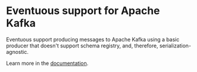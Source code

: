# Eventuous support for Apache Kafka

Eventuous support producing messages to Apache Kafka using a basic producer that doesn't support schema registry, and, therefore, serialization-agnostic.

Learn more in the [documentation](https://eventuous.dev/docs/infra/kafka/).